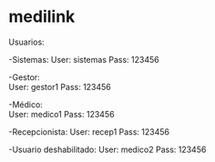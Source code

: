 # medilink
Usuarios: 

-Sistemas: 
User: sistemas 
Pass: 123456 

-Gestor:  
User: gestor1 
Pass: 123456 

-Médico:  
User: medico1 
Pass: 123456 

-Recepcionista: 
User: recep1 
Pass: 123456 

-Usuario deshabilitado: 
User: medico2 
Pass: 123456 
